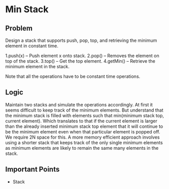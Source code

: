 # Min Stack

## Problem

Design a stack that supports push, pop, top, and retrieving the minimum element in constant time.

1.push(x) – Push element x onto stack.
2.pop() – Removes the element on top of the stack.
3.top() – Get the top element.
4.getMin() – Retrieve the minimum element in the stack.

Note that all the operations have to be constant time operations.

## Logic

Maintain two stacks and simulate the operations accordingly. At first it seems difficult to keep track of the minimum elements. But understand that the minimum stack is filled with elements such that min(minimum stack top, current element). Which translates to that if the current element is larger than the already inserted minimum stack top element that it will continue to be the minimum element even when that particular element is popped off. We require 2N space for this. A more memory efficient approach involves using a shorter stack that keeps track of the only single minimum elements as minimum elements are likely to remain the same many elements in the stack. 

## Important Points

- Stack
